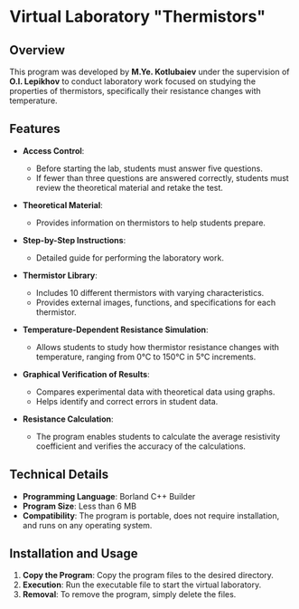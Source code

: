 # Virtual Laboratory "Thermistors"

## Overview

This program was developed by **M.Ye. Kotlubaiev** under the supervision of **O.I. Lepikhov** to conduct laboratory work focused on studying the properties of thermistors, specifically their resistance changes with temperature.

## Features

- **Access Control**:
  - Before starting the lab, students must answer five questions.
  - If fewer than three questions are answered correctly, students must review the theoretical material and retake the test.

- **Theoretical Material**:
  - Provides information on thermistors to help students prepare.

- **Step-by-Step Instructions**:
  - Detailed guide for performing the laboratory work.

- **Thermistor Library**:
  - Includes 10 different thermistors with varying characteristics.
  - Provides external images, functions, and specifications for each thermistor.

- **Temperature-Dependent Resistance Simulation**:
  - Allows students to study how thermistor resistance changes with temperature, ranging from 0°C to 150°C in 5°C increments.

- **Graphical Verification of Results**:
  - Compares experimental data with theoretical data using graphs.
  - Helps identify and correct errors in student data.

- **Resistance Calculation**:
  - The program enables students to calculate the average resistivity coefficient and verifies the accuracy of the calculations.

## Technical Details

- **Programming Language**: Borland C++ Builder
- **Program Size**: Less than 6 MB
- **Compatibility**: The program is portable, does not require installation, and runs on any operating system.

## Installation and Usage

1. **Copy the Program**: Copy the program files to the desired directory.
2. **Execution**: Run the executable file to start the virtual laboratory.
3. **Removal**: To remove the program, simply delete the files.

